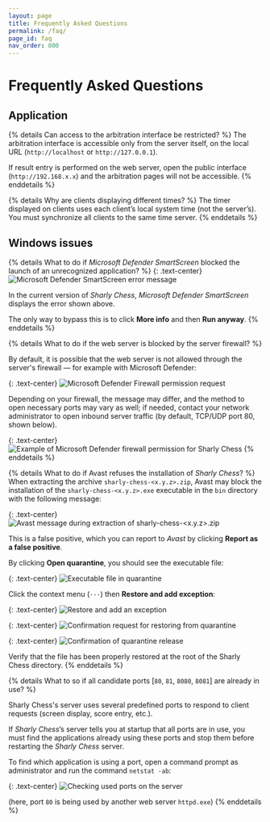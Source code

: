 ```yaml
---
layout: page
title: Frequently Asked Questions
permalink: /faq/
page_id: faq
nav_order: 800
---
```


# Frequently Asked Questions

## Application

{% details Can access to the arbitration interface be restricted? %}
  The arbitration interface is accessible only from the server itself, on the local URL (`http://localhost` or `http://127.0.0.1`).

  If result entry is performed on the web server, open the public interface (`http://192.168.x.x`) and the arbitration pages will not be accessible.
{% enddetails %}

{% details Why are clients displaying different times? %}
  The timer displayed on clients uses each client’s local system time (not the server’s).
  You must synchronize all clients to the same time server.
{% enddetails %}

## Windows issues

{% details What to do if _Microsoft Defender SmartScreen_ blocked the launch of an unrecognized application? %}
  {: .text-center}
  ![_Microsoft Defender SmartScreen_ error message](/assets/faq/faq-system-defender-smartscreen.jpg)

  In the current version of _Sharly Chess_, _Microsoft Defender SmartScreen_ displays the error shown above.

  The only way to bypass this is to click **More info** and then **Run anyway**.
{% enddetails %}

{% details What to do if the web server is blocked by the server firewall? %}

  By default, it is possible that the web server is not allowed through the server's firewall — for example with Microsoft Defender:

  {: .text-center}
  ![_Microsoft Defender Firewall_ permission request](/assets/faq/faq-system-defender-firewall-1.jpg)

  Depending on your firewall, the message may differ, and the method to open necessary ports may vary as well;
  if needed, contact your network administrator to open inbound server traffic (by default, TCP/UDP port 80, shown below).

  {: .text-center}
  ![Example of _Microsoft Defender_ firewall permission for _Sharly Chess_](/assets/faq/faq-system-defender-firewall-2.jpg)
{% enddetails %}

{% details What to do if Avast refuses the installation of _Sharly Chess_? %}
  When extracting the archive `sharly-chess-<x.y.z>.zip`, Avast may block the installation of the `sharly-chess-<x.y.z>.exe` executable in the `bin` directory with the following message:

  {: .text-center}
  ![_Avast_ message during extraction of `sharly-chess-<x.y.z>.zip`](/assets/faq/faq-system-avast-1.jpg)

  This is a false positive, which you can report to _Avast_ by clicking **Report as a false positive**.

  By clicking **Open quarantine**, you should see the executable file:

  {: .text-center}
  ![Executable file in quarantine](/assets/faq/faq-system-avast-2.jpg)

  Click the context menu (`···`) then **Restore and add exception**:

  {: .text-center}
  ![Restore and add an exception](/assets/faq/faq-system-avast-3.jpg)

  {: .text-center}
  ![Confirmation request for restoring from quarantine](/assets/faq/faq-system-avast-4.jpg)

  {: .text-center}
  ![Confirmation of quarantine release](/assets/faq/faq-system-avast-5.jpg)

  Verify that the file has been properly restored at the root of the Sharly Chess directory.
{% enddetails %}

{% details What to so if all candidate ports [`80`, `81`, `8080`, `8081`] are already in use? %}

  Sharly Chess's server uses several predefined ports to respond to client requests (screen display, score entry, etc.).

  If _Sharly Chess_’s server tells you at startup that all ports are in use, you must find the applications already using these ports and stop them before restarting the _Sharly Chess_ server.

  To find which application is using a port, open a command prompt as administrator and run the command `netstat -ab`:

  {: .text-center}
  ![Checking used ports on the server](/assets/faq/faq-system-netstat.jpg)

  (here, port `80` is being used by another web server `httpd.exe`)
{% enddetails %}
